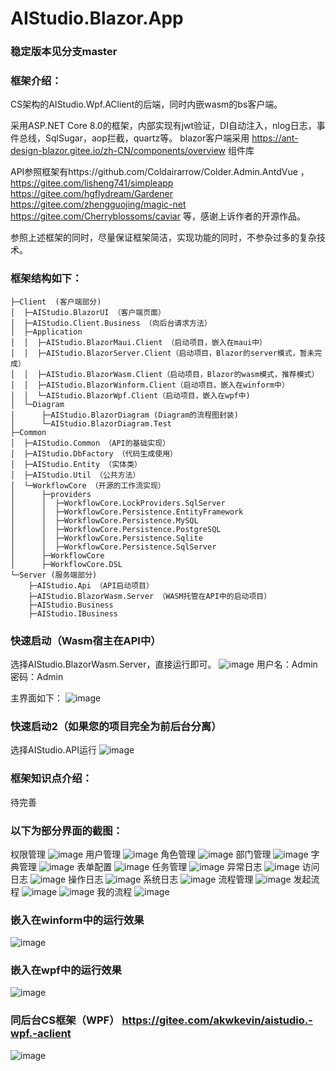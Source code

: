 # AIStudio.Blazor.App

### 稳定版本见分支master

### 框架介绍：
CS架构的AIStudio.Wpf.AClient的后端，同时内嵌wasm的bs客户端。

采用ASP.NET Core 8.0的框架，内部实现有jwt验证，DI自动注入，nlog日志，事件总线，SqlSugar，aop拦截，quartz等。
blazor客户端采用 https://ant-design-blazor.gitee.io/zh-CN/components/overview 组件库

API参照框架有https://github.com/Coldairarrow/Colder.Admin.AntdVue ，https://gitee.com/lisheng741/simpleapp https://gitee.com/hgflydream/Gardener https://gitee.com/zhengguojing/magic-net https://gitee.com/Cherryblossoms/caviar 等，感谢上诉作者的开源作品。

参照上述框架的同时，尽量保证框架简洁，实现功能的同时，不参杂过多的复杂技术。

### 框架结构如下：
```
├─Client  (客户端部分)
│  ├─AIStudio.BlazorUI （客户端页面）
│  ├─AIStudio.Client.Business （向后台请求方法）
│  ├─Application
│  │  ├─AIStudio.BlazorMaui.Client （启动项目，嵌入在maui中）
│  │  ├─AIStudio.BlazorServer.Client（启动项目，Blazor的server模式，暂未完成）
│  │  ├─AIStudio.BlazorWasm.Client（启动项目，Blazor的wasm模式，推荐模式）
│  │  ├─AIStudio.BlazorWinform.Client（启动项目，嵌入在winform中）
│  │  └─AIStudio.BlazorWpf.Client（启动项目，嵌入在wpf中)
│  └─Diagram
│      ├─AIStudio.BlazorDiagram (Diagram的流程图封装)
│      └─AIStudio.BlazorDiagram.Test
├─Common
│  ├─AIStudio.Common （API的基础实现）
│  ├─AIStudio.DbFactory （代码生成使用）
│  ├─AIStudio.Entity （实体类）
│  ├─AIStudio.Util （公共方法）
│  └─WorkflowCore （开源的工作流实现）
│      ├─providers
│      │  ├─WorkflowCore.LockProviders.SqlServer
│      │  ├─WorkflowCore.Persistence.EntityFramework
│      │  ├─WorkflowCore.Persistence.MySQL
│      │  ├─WorkflowCore.Persistence.PostgreSQL
│      │  ├─WorkflowCore.Persistence.Sqlite
│      │  ├─WorkflowCore.Persistence.SqlServer
│      ├─WorkflowCore
│      ├─WorkflowCore.DSL
└─Server (服务端部分)
    ├─AIStudio.Api （API启动项目）
    ├─AIStudio.BlazorWasm.Server （WASM托管在API中的启动项目）
    ├─AIStudio.Business 
    ├─AIStudio.IBusiness
```

### 快速启动（Wasm宿主在API中）
选择AIStudio.BlazorWasm.Server，直接运行即可。
![image](https://user-images.githubusercontent.com/27945492/210241264-b558d763-4889-45a5-a361-92b030be96b8.png)
用户名：Admin 密码：Admin

主界面如下：
![image](https://user-images.githubusercontent.com/27945492/210239274-b7f54270-25b1-4f63-9ad1-e032a1d7528a.png)

### 快速启动2（如果您的项目完全为前后台分离）
选择AIStudio.API运行
![image](https://user-images.githubusercontent.com/27945492/210241023-70bfc82d-fd60-4dee-a885-7d2ca87b3623.png)

### 框架知识点介绍：
待完善

### 以下为部分界面的截图：
权限管理
![image](https://user-images.githubusercontent.com/27945492/210239431-27382105-ca5e-44f5-81a0-53997077fd24.png)
用户管理
![image](https://user-images.githubusercontent.com/27945492/210239487-cd0ecbfe-1f07-41b5-b563-31fa41b1a595.png)
角色管理
![image](https://user-images.githubusercontent.com/27945492/210239502-28ba4035-dc38-4d82-9e2f-0c0e91bc183d.png)
部门管理
![image](https://user-images.githubusercontent.com/27945492/210239529-8cc77a6f-29b8-440a-9561-377d80adcff4.png)
字典管理
![image](https://user-images.githubusercontent.com/27945492/210239556-32c0a0c8-be6c-48b1-adcb-023d4c6d17f0.png)
表单配置
![image](https://user-images.githubusercontent.com/27945492/210239595-86d39071-62b9-4a06-92be-38babbebe64a.png)
任务管理
![image](https://user-images.githubusercontent.com/27945492/210239618-e238aa11-de9a-4f1a-b08e-b21f8a0fd0be.png)
异常日志
![image](https://user-images.githubusercontent.com/27945492/210239670-ee5ebf2f-805e-4d07-b6f8-967202affa62.png)
访问日志
![image](https://user-images.githubusercontent.com/27945492/210239716-27bcfda2-c586-4ed1-8642-b99b9f057729.png)
操作日志
![image](https://user-images.githubusercontent.com/27945492/210239733-82fe0f50-3e14-4b94-834e-4cb7fa701720.png)
系统日志
![image](https://user-images.githubusercontent.com/27945492/210239759-9a7308a3-a79d-4490-b2fd-ef92983fe108.png)
流程管理
![image](https://user-images.githubusercontent.com/27945492/210239913-ee57ccc8-cdbf-4b1a-bc7b-de2d9d52ec0f.png)
发起流程
![image](https://user-images.githubusercontent.com/27945492/210239952-253b73b6-e70d-4fcc-a44f-ff9dcf43ea3a.png)
![image](https://user-images.githubusercontent.com/27945492/210239987-a5059f97-baf8-4a9c-90d8-54aebdba49d6.png)
我的流程
![image](https://user-images.githubusercontent.com/27945492/210240040-f5d654bf-e712-40af-a235-96325a2b14d1.png)


### 嵌入在winform中的运行效果
![image](https://user-images.githubusercontent.com/27945492/210240738-32123971-b162-4b01-bf7e-027a61cb7da4.png)


### 嵌入在wpf中的运行效果
![image](https://user-images.githubusercontent.com/27945492/210240827-1c946ede-28ab-4c08-a7e7-91bdf75628a9.png)


### 同后台CS框架（WPF） https://gitee.com/akwkevin/aistudio.-wpf.-aclient
![image](https://user-images.githubusercontent.com/27945492/210240299-45d725ef-e776-400f-a21a-200dcd453ace.png)



